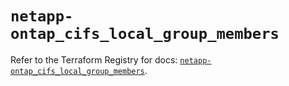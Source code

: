# `netapp-ontap_cifs_local_group_members`

Refer to the Terraform Registry for docs: [`netapp-ontap_cifs_local_group_members`](https://registry.terraform.io/providers/netapp/netapp-ontap/2.3.0/docs/resources/cifs_local_group_members).
